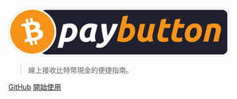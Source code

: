 <!-- _coverpage.md -->

![logo](_media/pbLogoNoBorder.png)

> 線上接收比特幣現金的便捷指南。

[GitHub](https://github.com/paybutton/paybutton/)
[開始使用](#什麼是PayButton?)